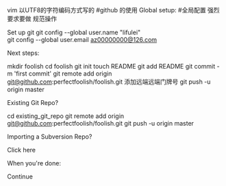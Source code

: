 vim 以UTF8的字符编码方式写的
#github 的使用
Global setup: #全局配置 强烈要求要做  规范操作

 Set up git
  git config --global user.name "lifulei"  
  git config --global user.email az00000000@126.com
        

Next steps:

  mkdir foolish
  cd foolish
  git init
  touch README
  git add README
  git commit -m 'first commit'
  git remote add origin git@github.com:perfectfoolish/foolish.git  添加远端远端门牌号
  git push -u origin master
      

Existing Git Repo?

  cd existing_git_repo
  git remote add origin git@github.com:perfectfoolish/foolish.git
  git push -u origin master
      

Importing a Subversion Repo?

  Click here
      

When you're done:

  Continue


